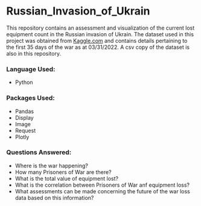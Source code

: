# Russian_Invasion_of_Ukrain
This repository contains an assessment and visualization of the current lost equipment count in the Russian invasion of Ukrain.
The dataset used in this project was obtained from [Kaggle.com](https://www.kaggle.com/datasets/piterfm/2022-ukraine-russian-war?datasetId=1967621&sortBy=voteCount) and contains details pertaining to the first 35 days of the war as at 03/31/2022. A csv copy of the dataset is also in this repository.

### Language Used:
- Python

### Packages Used:
- Pandas
- Display
- Image
- Request
- Plotly

### Questions Answered:
- Where is the war happening?
- How many Prisoners of War are there?
- What is the total value of equipment lost?
- What is the correlation between Prisoners of War anf equipment loss?
- What assessments can be made concerning the future of the war loss data based on this information?
